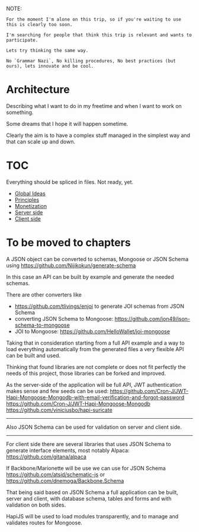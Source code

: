   NOTE:
   
    For the moment I'm alone on this trip, so if you're waiting to use this is clearly too soon.
    
    I'm searching for people that think this trip is relevant and wants to participate.
    
    Lets try thinking the same way.
    
    No `Grammar Nazi`, No killing procedures, No best practices (but ours), lets innovate and be cool. 
    

# Architecture

Describing what I want to do in my freetime and when I want to work on something.

Some dreams that I hope it will happen sometime.

Clearly the aim is to have a complex stuff managed in the simplest way and that can scale up and down.


# TOC

Everything should be spliced in files. Not ready, yet.

- [Global Ideas](https://github.com/Armonica/architecture/tree/master/ideas)
- [Principles](https://github.com/Armonica/architecture/tree/master/principles)
- [Monetization](https://github.com/Armonica/architecture/tree/master/monetization)
- [Server side](https://github.com/Armonica/architecture/tree/master/server)
- [Client side](https://github.com/Armonica/architecture/tree/master/client)


# To be moved to chapters

A JSON object can be converted to schemas, Mongoose or JSON Schema using https://github.com/Nijikokun/generate-schema

In this case an API can be built by example and generate the needed schemas.

There are other converters like 
- https://github.com/tlivings/enjoi to generate JOI schemas from JSON Schema
- converting JSON Schema to Mongoose: https://github.com/jon49/json-schema-to-mongoose
- JOI to Mongoose: https://github.com/HelloWallet/joi-mongoose

Taking that in consideration starting from a full API example and a way to load everything automatically from the generated files a very flexible API can be built and used.
 
Thinking that found libraries are not complete or does not fit perfectly the needs of this project, those libraries can be forked and improved. 

As the server-side of the application will be full API, JWT authentication makes sense and few seeds can be used:
https://github.com/Cron-J/JWT-Hapi-Mongoose-Mongodb-with-email-verification-and-forgot-password
https://github.com/Cron-J/JWT-Hapi-Mongoose-Mongodb
https://github.com/viniciusbo/hapi-suricate


---

Also JSON Schema can be used for validation on server and client side.

---

For client side there are several libraries that uses JSON Schema to generate interface elements, most notably Alpaca: https://github.com/gitana/alpaca

If Backbone/Marionette will be use we can use for JSON Schema https://github.com/atsid/schematic-js or  https://github.com/dnemoga/Backbone.Schema

That being said based on JSON Schema a full application can be built, server and client, with database schema, tables and forms and with validation on both sides. 

HapiJS will be used to load modules transparently, and to manage and validates routes for Mongoose.


